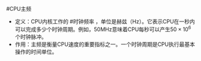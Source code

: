 #CPU主频  
* 定义：CPU内核工作的 #时钟频率 ，单位是赫兹（Hz）。它表示CPU在一秒内可以完成多少个时钟周期。例如，50MHz意味着CPU每秒可以产生$50 \times 10^6$个时钟脉冲。
*   作用：主频是衡量CPU速度的重要指标之一。一个时钟周期是CPU执行最基本操作的时间单位。